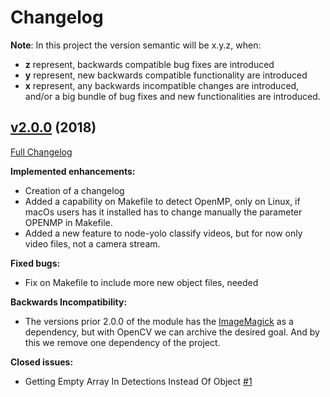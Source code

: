 # Changelog
**Note**: In this project the version semantic will be x.y.z, when:
- **z** represent, backwards compatible bug fixes are introduced
- **y** represent, new backwards compatible functionality are introduced
- **x** represent, any backwards incompatible changes are introduced, and/or a big bundle of bug fixes and new functionalities are introduced. 

## [v2.0.0](https://github.com/rcaceiro/node-yolo/tree/v2.0.0) (2018)
[Full Changelog](https://github.com/rcaceiro/node-yolo/compare/previous_to_v2.0.0...v2.0.0)

**Implemented enhancements:**
- Creation of a changelog
- Added a capability on Makefile to detect OpenMP, only on Linux, if macOs users has it installed has to change manually the parameter OPENMP in Makefile.
- Added a new feature to node-yolo classify videos, but for now only video files, not a camera stream.

**Fixed bugs:**
- Fix on Makefile to include more new object files, needed

**Backwards Incompatibility:**
- The versions prior 2.0.0 of the module has the [ImageMagick](https://www.imagemagick.org) as a dependency, but with OpenCV we can archive the desired goal. And by this we remove one dependency of the project.

**Closed issues:**
- Getting Empty Array In Detections Instead Of Object [\#1](https://github.com/rcaceiro/node-yolo/issues/1)